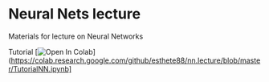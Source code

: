 # Neural Nets lecture
Materials for lecture on Neural Networks

Tutorial [![Open In Colab](https://colab.research.google.com/assets/colab-badge.svg)](https://colab.research.google.com/github/esthete88/nn.lecture/blob/master/TutorialNN.ipynb]
